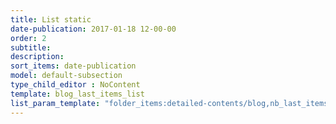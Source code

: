 ```yaml
---
title: List static
date-publication: 2017-01-18 12-00-00
order: 2
subtitle: 
description:
sort_items: date-publication
model: default-subsection
type_child_editor : NoContent
template: blog_last_items_list
list_param_template: "folder_items:detailed-contents/blog,nb_last_items:100,no_script_only:true"
---
```

